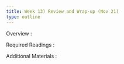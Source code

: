 ```yaml
---
title: Week 13) Review and Wrap-up (Nov 21)
type: outline
---
```


Overview
: 

Required Readings
: 

Additional Materials
: 
